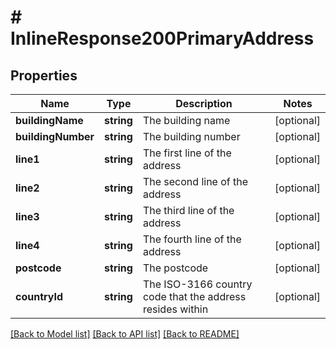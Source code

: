 # # InlineResponse200PrimaryAddress

## Properties

Name | Type | Description | Notes
------------ | ------------- | ------------- | -------------
**buildingName** | **string** | The building name | [optional]
**buildingNumber** | **string** | The building number | [optional]
**line1** | **string** | The first line of the address | [optional]
**line2** | **string** | The second line of the address | [optional]
**line3** | **string** | The third line of the address | [optional]
**line4** | **string** | The fourth line of the address | [optional]
**postcode** | **string** | The postcode | [optional]
**countryId** | **string** | The ISO-3166 country code that the address resides within | [optional]

[[Back to Model list]](../../README.md#models) [[Back to API list]](../../README.md#endpoints) [[Back to README]](../../README.md)
